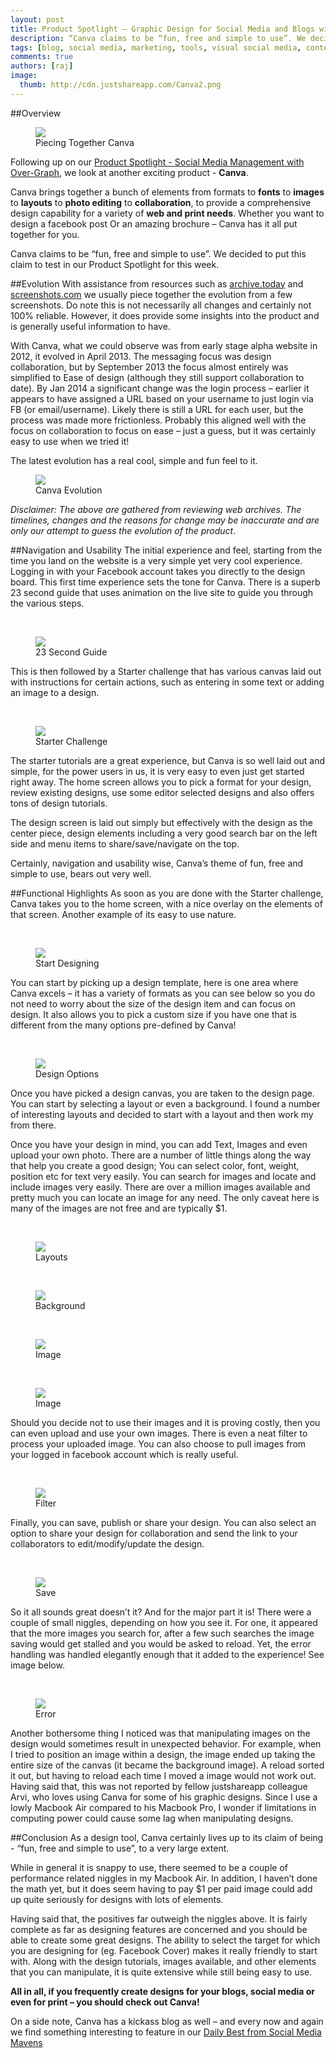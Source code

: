 ```yaml
---
layout: post
title: Product Spotlight – Graphic Design for Social Media and Blogs with Canva
description: “Canva claims to be “fun, free and simple to use”. We decided to put this claim to test in our Product Spotlight for this week. ”
tags: [blog, social media, marketing, tools, visual social media, content marketing, social media management, SEO, Canva] 
comments: true
authors: [raj]
image:
  thumb: http://cdn.justshareapp.com/Canva2.png
---
```


##Overview
<br/>
<figure>
<img src="http://cdn.justshareapp.com/Canva2.png"/>
<figcaption>Piecing Together Canva</figcaption>
</figure>

Following up on our [Product Spotlight - Social Media Management with Over-Graph]( http://blog.justshareapp.com/Over-Graph/), we look at another exciting product  - **Canva**.

Canva brings together a bunch of elements from formats to **fonts** to **images** to **layouts** to **photo editing** to **collaboration**, to provide a comprehensive design capability for a variety of **web and print needs**. Whether you want to design a facebook post Or an amazing brochure – Canva has it all put together for you.

Canva claims to be “fun, free and simple to use”. We decided to put this claim to test in our Product Spotlight for this week.

##Evolution
With assistance from resources such as [archive.today](http://archive.today) and [screenshots.com](http://www.screenshots.com) we usually piece together the evolution from a few screenshots. Do note this is not necessarily all changes and certainly not 100% reliable. However, it does provide some insights into the product and is generally useful information to have.

With Canva, what we could observe was from early stage alpha website in 2012, it evolved in April 2013. The messaging focus was design collaboration, but by September 2013 the focus almost entirely was simplified to Ease of design (although they still support collaboration to date). By Jan 2014 a significant change was the login process – earlier it appears to have assigned a URL based on your username to just login via FB (or email/username). Likely there is still a URL for each user, but the process was made more frictionless.  Probably this aligned well with the focus on collaboration to focus on ease – just a guess, but it was certainly easy to use when we tried it!
 
The latest evolution has a real cool, simple and fun feel to it. 
<br/>
<figure>
<img src="http://cdn.justshareapp.com/CanvaEvolution1.jpg"/>
<figcaption>Canva Evolution</figcaption>
</figure>

*Disclaimer: The above are gathered from reviewing web archives. The timelines, changes and the reasons for change may be inaccurate and are only our attempt to guess the evolution of the product*.

##Navigation and Usability
The initial experience and feel, starting from the time you land on the website is a very simple yet very cool experience.  Logging in with your Facebook account takes you directly to the design board. This first time experience sets the tone for Canva. There is a superb 23 second guide that uses animation on the live site to guide you through the various steps. 

<br/>
<figure>
<img src="http://cdn.justshareapp.com/CanvaStart1.jpg"/>
<figcaption>23 Second Guide</figcaption>
</figure>

This is then followed by a Starter challenge that has various canvas laid out with instructions for certain actions, such as entering in some text or adding an image to a design. 

<br/>
<figure>
<img src="http://cdn.justshareapp.com/CanvaStart3.jpg"/>
<figcaption>Starter Challenge</figcaption>
</figure>

The starter tutorials are a great experience, but Canva is so well laid out and simple, for the power users in us, it is very easy to even just get started right away. The home screen allows you to pick a format for your design, review existing designs, use some editor selected designs and also offers tons of design tutorials.

The design screen is laid out simply but effectively with the design as the center piece, design elements including a very good search bar on the left side and menu items to share/save/navigate on the top.

Certainly, navigation and usability wise, Canva’s theme of fun, free and simple to use, bears out very well.

##Functional Highlights
As soon as you are done with the Starter challenge, Canva takes you to the home screen, with a nice overlay on the elements of that screen. Another example of its easy to use nature. 

<br/>
<figure>
<img src="http://cdn.justshareapp.com/CanvaYourD.jpg"/>
<figcaption>Start Designing</figcaption>
</figure>

You can start by picking up a design template, here is one area where Canva excels – it has a variety of formats as you can see below so you do not need to worry about the size of the design item and can focus on design. It also allows you to pick a custom size if you have one that is different from the many options pre-defined by Canva!

<br/>
<figure>
<img src="http://cdn.justshareapp.com/CanvaDesignOptions.jpg"/>
<figcaption>Design Options </figcaption>
</figure>

Once you have picked a design canvas, you are taken to the design page.  You can start by selecting a layout or even a background. I found a number of interesting layouts and decided to start with a layout and then work my from there. 

Once you have your design in mind, you can add Text, Images and even upload your own photo. There are a number of little things along the way that help you create a good design; You can select color, font, weight, position etc for text very easily. You can search for images and locate and include images very easily. There are over a million images available and pretty much you can locate an image for any need. The only caveat here is many of the images are not free and are typically $1.  

<br/>
<figure>
<img src="http://cdn.justshareapp.com/CanvaCreateLayout.jpg"/>
<figcaption>Layouts </figcaption>
</figure>

<br/>
<figure>
<img src="http://cdn.justshareapp.com/CanvaCreateBG.png"/>
<figcaption>Background </figcaption>
</figure>

<br/>
<figure>
<img src="http://cdn.justshareapp.com/CanvaCreateImg.png"/>
<figcaption>Image </figcaption>
</figure>

<br/>
<figure>
<img src="http://cdn.justshareapp.com/CanvaCreateTxt.jpg"/>
<figcaption>Image </figcaption>
</figure>

Should you decide not to use their images and it is proving costly, then you can even upload and use your own images. There is even a neat filter to process your uploaded image. You can also choose to pull images from your logged in facebook account which is really useful.

<br/>
<figure>
<img src="http://cdn.justshareapp.com/CanvaPicFilter.png"/>
<figcaption>Filter </figcaption>
</figure>

Finally, you can save, publish or share your design. You can also select an option to share your design for collaboration and send the link to your collaborators to edit/modify/update the design. 

<br/>
<figure>
<img src="http://cdn.justshareapp.com/CanvaSave.png"/>
<figcaption>Save </figcaption>
</figure>

So it all sounds great doesn’t it? And for the major part it is! There were a couple of small niggles, depending on how you see it.  For one, it appeared that the more images you search for, after a few such searches the image saving would get stalled and you would be asked to reload. Yet, the error handling was handled elegantly enough that it added to the experience! See image below. 

<br/>
<figure>
<img src="http://cdn.justshareapp.com/CanvaErrorHandling.png"/>
<figcaption>Error </figcaption>
</figure>

Another bothersome thing I noticed was that manipulating images on the design would sometimes result in unexpected behavior. For example, when I tried to position an image within a design, the image ended up taking the entire size of the canvas (it became the background image). A reload sorted it out, but having to reload each time I moved a image would not work out.  Having said that, this was not reported by fellow justshareapp colleague Arvi, who loves using Canva for some of his graphic designs. Since I use a lowly Macbook Air compared to his Macbook Pro, I wonder if limitations in computing power could cause some lag when manipulating designs.

##Conclusion
As a design tool, Canva certainly lives up to its claim of being - “fun, free and simple to use”, to a very large extent.

While in general it is snappy to use, there seemed to be a couple of performance related niggles in my Macbook Air. In addition, I haven’t done the math yet, but it does seem having to pay $1 per paid image could add up quite seriously for designs with lots of elements. 

Having said that, the positives far outweigh the niggles above. It is fairly complete as far as designing features are concerned and you should be able to create some great designs. The ability to select the target for which you are designing for (eg. Facebook Cover) makes it really friendly to start with. Along with the design tutorials, images available, and other elements that you can manipulate, it is quite extensive while still being easy to use.

**All in all, if you frequently create designs for your blogs, social media or even for print – you should check out Canva!**

On a side note, Canva has a kickass blog as well – and every now and again we find something interesting to feature in our [Daily Best from Social Media Mavens]( http://blog.justshareapp.com/daily-best-social-media-maven-posts/)
